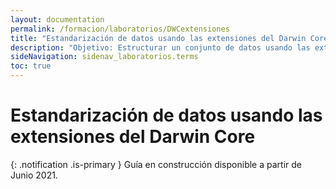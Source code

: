 ```yaml
---
layout: documentation
permalink: /formacion/laboratorios/DWCextensiones
title: "Estandarización de datos usando las extensiones del Darwin Core"
description: "Objetivo: Estructurar un conjunto de datos usando las extensionde del estándar Darwin Core (DwC)."
sideNavigation: sidenav_laboratorios.terms
toc: true
---
```


# Estandarización de datos usando las extensiones del Darwin Core

{: .notification .is-primary }
Guía en construcción disponible a partir de  Junio 2021.

